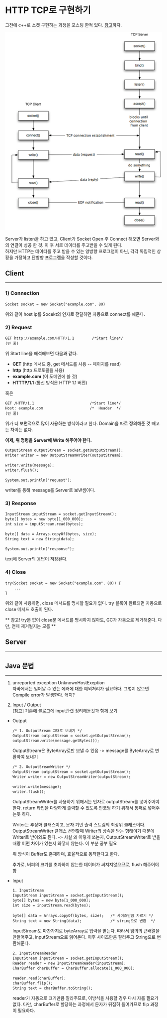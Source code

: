 # HTTP TCP로 구현하기
그전에 c++로 소켓 구현하는 과정을 포스팅 한적 있다. [참고](https://velog.io/@soddong/%EC%B0%A8%EB%9F%89%ED%86%B5%EC%8B%A0-UDP-TCP-%EC%86%8C%EC%BC%93%ED%86%B5%EC%8B%A0)하자.

![Alt text](image-3.png)      

Server가 listen을 하고 있고, Client가 Socket Open 후 Connect 해오면 Server와의 연결이 성공 한 것. 이 후 서로 데이터를 주고받을 수 있게 된다.    
하지만 HTTP는 데이터를 주고 받을 수 있는 양방향 프로그램이 아닌, 각각 독립적인 상황을 가정하고 단방향 프로그램을 작성할 것이다.

## Client
--- 
### **1) Connection**
```
Socket socket = new Socket("example.com", 80)
```
위와 같이 host ip를 Socekt의 인자로 전달하면 자동으로 connect를 해준다.

### **2) Request**
```
GET http://example.com/HTTP/1.1        /*Start line*/
(빈 줄)
```

위 Start line을 해석해보면 다음과 같다.     
* **GET** (http 메서드 중, get 메서드를 사용 -- 페이지를 read)
* **http** (http 프로토콜을 사용)  
* **example.com** (이 도메인에 쓸 것)
* **HTTTP/1.1** (통신 방식은 HTTP 1.1 버전)

혹은

```
GET /HTTP/1.1                         /*Start line*/
Host: example.com                     /*  Header  */
(빈 줄)
```

위가 더 보편적으로 많이 사용하는 방식이라고 한다. Domain을 따로 정의해준 것 빼고는 차이는 없다.

**이제, 위 명령을 Server에 Write 해주어야 한다.**

```
OutputStream outputStream = socket.getOutputStream();
Writer writer = new OutputStreamWriter(outputStream);

writer.write(message);
writer.flush();

System.out.println("request");
```
writer를 통해 message를 Server로 보낸셈이다.

### **3) Response**
```
InputStream inputStream = socket.getInputStream();
byte[] bytes = new byte[1_000_000];
int size = inputStream.read(bytes);

byte[] data = Arrays.copyOf(bytes, size);
String text = new String(data);

System.out.println("response");
```
text에 Server의 응답이 저장된다.

### **4) Close**
```
try(Socket socket = new Socket("example.com", 80)) {
    ...
}
```
위와 같이 사용하면, close 메서드를 명시할 필요가 없다. try 블록이 완료되면 자동으로 close 메서드 호출이 된다.     

** 참고! try문 없이 close문 메서드를 명시하지 않아도, GC가 자동으로 제거해준다. 다만, 언제 제거될지는 모름 **

## Server
--- 


## Java 문법 
--- 
1. unreported exception UnknownHostExeption   
자바에서는 일어날 수 있는 에러에 대한 예외처리가 필요하다. 그렇지 않으면 Compile error가 발생한다. 왜지?   

2. Input / Output  
[[참고](https://velog.io/@soddong/%EC%9E%90%EB%B0%94%EB%A1%9C-%EC%BD%94%ED%85%8C-%EC%8B%9C%EC%9E%91%ED%95%98%EA%B8%B0)] 기존에 블로그에 input관련 정리해둔것과 함께 보기
* Output  

    ```
    /* 1. OutputSream 그대로 보내기 */
    OutputStream outputStream = socket.getOutputStream();
    outputStream.write(message.getBytes());
    ```
    OutputStream은 ByteArray로만 보낼 수 있음 -> message를 ByteArray로 변환하여 보내기

    ```
    /* 2. OutputSreamWriter */
    OutputStream outputStream = socket.getOutputStream();
    Writer writer = new OutputStreamWriter(outputStream);

    writer.write(message);
    writer.flush();
    ```
    OutputStreamWriter를 사용하기 위해서는 인자로 outputStream를 넣어주어야 한다.
    return 타입을 다양하게 출력할 수 있도록 인코딩 하기 위해서 통째로 넣어주는듯 하다.

    Writer는 추상화 클래스이고, 문자 기반 출력 스트림의 최상위 클래스이다. 
    OutputStreamWriter 클래스 선언할때 Writer의 상속을 받는 형태이기 때문에 Writer로 받아와도 된다. -> 사실 왜 이렇게 쓰는지, OutputStreamWriter로 받을때랑 어떤 차이가 있는지 와닿지 않는다. 이 부분 공부 필요
    
    위 방식이 Buffer도 존재하며, 효율적으로 동작한다고 한다.

    추가로, 버퍼의 크기를 초과하지 않는한 데이터가 써지지않으므로, flush 해주어야함
* Input

    ```
    1. InputStream
    InputStream inputStream = socket.getInputStream();
    byte[] bytes = new byte[1_000_000];
    int size = inputStream.read(bytes);

    byte[] data = Arrays.copyOf(bytes, size);   /* 사이즈만큼 자르기 */
    String text = new String(data);             /* string으로 변환  */
    ```
    InputStream도 마찬가지로 byteArray로 입력을 받는다. 따라서 임의의 큰배열을 만들어주고, inputStream으로 읽어온다. 이후 사이즈만큼 잘라주고 String으로 변환해준다.

    ```
    2. InputStreamReader
    InputStream inputStream = socket.getInputStream();
    Reader reader = new InputStreamReader(inputStream);
    CharBuffer charBuffer = CharBuffer.allocate(1_000_000);

    reader.read(charBuffer);
    charBuffer.flip();
    String text = charBuffer.toString();
    ```
    reader가 자동으로 크기만큼 잘라주므로, 이방식을 사용할 경우 다시 자를 필요가 없다. 다만, charBuffer로 할당하는 과정에서 문자가 뒤집혀 들어가므로 flip 과정이 필요하다.
    
